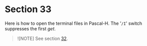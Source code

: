 # Section 33

Here is how to open the terminal files in Pascal-H.
The '`/I`' switch suppresses the first *get*.

> ![NOTE]
> See section [32](./part03.md#section-32).
